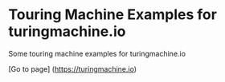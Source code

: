 # Touring Machine Examples for turingmachine.io

Some touring machine examples for turingmachine.io

[Go to page] (https://turingmachine.io)
